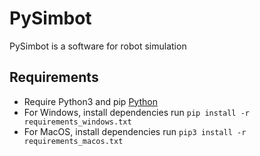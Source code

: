 # PySimbot

PySimbot is a software for robot simulation

## Requirements

- Require Python3 and pip [Python](https://www.python.org/downloads/)
- For Windows, install dependencies run `pip install -r requirements_windows.txt`
- For MacOS, install dependencies run `pip3 install -r requirements_macos.txt`
